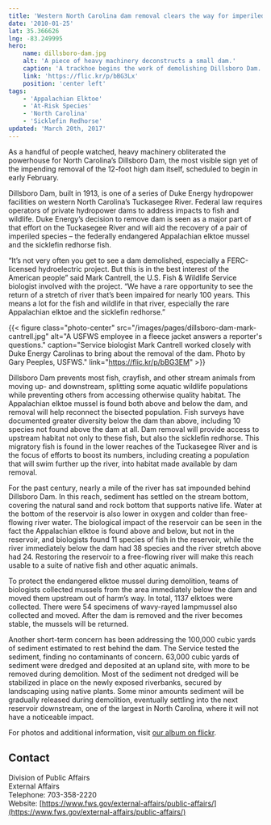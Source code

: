 ```yaml
---
title: 'Western North Carolina dam removal clears the way for imperiled species'
date: '2010-01-25'
lat: 35.366626
lng: -83.249995
hero:
    name: dillsboro-dam.jpg
    alt: 'A piece of heavy machinery deconstructs a small dam.'
    caption: 'A trackhoe begins the work of demolishing Dillsboro Dam. Photo by Gary Peeples, USFWS.'
    link: 'https://flic.kr/p/bBG3Lx'
    position: 'center left'
tags:
    - 'Appalachian Elktoe'
    - 'At-Risk Species'
    - 'North Carolina'
    - 'Sicklefin Redhorse'
updated: 'March 20th, 2017'
---
```


As a handful of people watched, heavy machinery obliterated the powerhouse for North Carolina’s Dillsboro Dam, the most visible sign yet of the impending removal of the 12-foot high dam itself, scheduled to begin in early February.

Dillsboro Dam, built in 1913, is one of a series of Duke Energy hydropower facilities on western North Carolina’s Tuckasegee River. Federal law requires operators of private hydropower dams to address impacts to fish and wildlife. Duke Energy’s decision to remove dam is seen as a major part of that effort on the Tuckasegee River and will aid the recovery of a pair of imperiled species – the federally endangered Appalachian elktoe mussel and the sicklefin redhorse fish.

“It’s not very often you get to see a dam demolished, especially a FERC-licensed hydroelectric project. But this is in the best interest of the American people” said Mark Cantrell, the U.S. Fish & Wildlife Service biologist involved with the project. “We have a rare opportunity to see the return of a stretch of river that’s been impaired for nearly 100 years. This means a lot for the fish and wildlife in that river, especially the rare Appalachian elktoe and the sicklefin redhorse.”

{{< figure class="photo-center" src="/images/pages/dillsboro-dam-mark-cantrell.jpg" alt="A USFWS employee in a fleece jacket answers a reporter's questions." caption="Service biologist Mark Cantrell worked closely with Duke Energy Carolinas to bring about the removal of the dam. Photo by Gary Peeples, USFWS." link="https://flic.kr/p/bBG3EM" >}}

Dillsboro Dam prevents most fish, crayfish, and other stream animals from moving up- and downstream, splitting some aquatic wildlife populations while preventing others from accessing otherwise quality habitat. The Appalachian elktoe mussel is found both above and below the dam, and removal will help reconnect the bisected population. Fish surveys have documented greater diversity below the dam than above, including 10 species not found above the dam at all. Dam removal will provide access to upstream habitat not only to these fish, but also the sicklefin redhorse. This migratory fish is found in the lower reaches of the Tuckasegee River and is the focus of efforts to boost its numbers, including creating a population that will swim further up the river, into habitat made available by dam removal.

For the past century, nearly a mile of the river has sat impounded behind Dillsboro Dam. In this reach, sediment has settled on the stream bottom, covering the natural sand and rock bottom that supports native life. Water at the bottom of the reservoir is also lower in oxygen and colder than free-flowing river water. The biological impact of the reservoir can be seen in the fact the Appalachian elktoe is found above and below, but not in the reservoir, and biologists found 11 species of fish in the reservoir, while the river immediately below the dam had 38 species and the river stretch above had 24\. Restoring the reservoir to a free-flowing river will make this reach usable to a suite of native fish and other aquatic animals.

To protect the endangered elktoe mussel during demolition, teams of biologists collected mussels from the area immediately below the dam and moved them upstream out of harm’s way. In total, 1137 elktoes were collected. There were 54 specimens of wavy-rayed lampmussel also collected and moved. After the dam is removed and the river becomes stable, the mussels will be returned.

Another short-term concern has been addressing the 100,000 cubic yards of sediment estimated to rest behind the dam. The Service tested the sediment, finding no contaminants of concern. 63,000 cubic yards of sediment were dredged and deposited at an upland site, with more to be removed during demolition. Most of the sediment not dredged will be stabilized in place on the newly exposed riverbanks, secured by landscaping using native plants. Some minor amounts sediment will be gradually released during demolition, eventually settling into the next reservoir downstream, one of the largest in North Carolina, where it will not have a noticeable impact.

For photos and additional information, visit [our album on flickr](https://www.flickr.com/photos/usfwssoutheast/sets/72157629183708928/).

## Contact

Division of Public Affairs  
External Affairs  
Telephone: 703-358-2220  
Website: [https://www.fws.gov/external-affairs/public-affairs/](https://www.fws.gov/external-affairs/public-affairs/)
